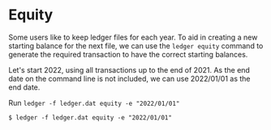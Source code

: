 # Equity

Some users like to keep ledger files for each year. To aid in creating a new
starting balance for the next file, we can use the `ledger equity` command to
generate the required transaction to have the correct starting balances.

Let's start 2022, using all transactions up to the end of 2021. As the end date
on the command line is not included, we can use 2022/01/01 as the end date.

Run `ledger -f ledger.dat equity -e "2022/01/01"`

`$ ledger -f ledger.dat equity -e "2022/01/01"`
